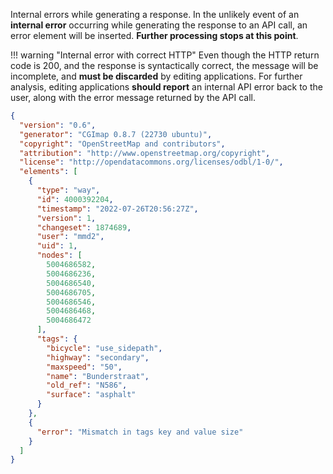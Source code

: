 Internal errors while generating a response. In the unlikely event of an **internal error** occurring while generating the response to an API call, an error element will be inserted. **Further processing stops at this point**.

!!! warning "Internal error with correct HTTP"
    Even though the HTTP return code is 200, and the response is syntactically correct, the message will be incomplete, and **must be discarded** by editing applications. For further analysis, editing applications **should report** an internal API error back to the user, along with the error message returned by the API call.

``` json title="wayWithTag_example.json" linenums="1" hl_lines="35"
{
  "version": "0.6",
  "generator": "CGImap 0.8.7 (22730 ubuntu)",
  "copyright": "OpenStreetMap and contributors",
  "attribution": "http://www.openstreetmap.org/copyright",
  "license": "http://opendatacommons.org/licenses/odbl/1-0/",
  "elements": [
    {
      "type": "way",
      "id": 4000392204,
      "timestamp": "2022-07-26T20:56:27Z",
      "version": 1,
      "changeset": 1874689,
      "user": "mmd2",
      "uid": 1,
      "nodes": [
        5004686582,
        5004686236,
        5004686540,
        5004686705,
        5004686546,
        5004686468,
        5004686472
      ],
      "tags": {
        "bicycle": "use_sidepath",
        "highway": "secondary",
        "maxspeed": "50",
        "name": "Bunderstraat",
        "old_ref": "N586",
        "surface": "asphalt"
      }
    },
    {
      "error": "Mismatch in tags key and value size"
    }
  ]
}
```